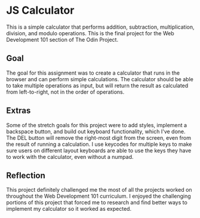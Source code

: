 # JS Calculator

This is a simple calculator that performs addition, subtraction, multiplication, division, and modulo operations. This is the final project for the Web Development 101 section of The Odin Project. 

## Goal

The goal for this assignment was to create a calculator that runs in the browser and can perform simple calculations. The calculator should be able to take multiple operations as input, but will return the result as calculated from left-to-right, not in the order of operations.

## Extras

Some of the stretch goals for this project were to add styles, implement a backspace button, and build out keyboard functionality, which I've done. The DEL button will remove the right-most digit from the screen, even from the result of running a calculation. I use keycodes for multiple keys to make sure users on different layout keyboards are able to use the keys they have to work with the calculator, even without a numpad.

## Reflection

This project definitely challenged me the most of all the projects worked on throughout the Web Development 101 curriculum. I enjoyed the challenging portions of this project that forced me to research and find better ways to implement my calculator so it worked as expected.
